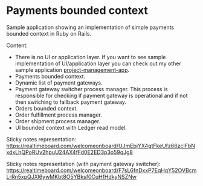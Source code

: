 # Payments bounded context

Sample application showing an implementation of simple payments bounded context in Ruby on Rails.

Content:
- There is no UI or application layer. If you want to see sample implementation of UI/application layer you can check out my other sample application [project-management-app](https://github.com/mariuszkapcia/project-management-app).
- Payments bounded context.
- Dynamic list of payment gateways.
- Payment gateway switcher process manager. This process is responsible for checking if payment gateway is operational and if not then switching to fallback payment gateway.
- Orders bounded context.
- Order fulfillment process manager.
- Order shipment process manager.
- UI bounded context with Ledger read model.

Sticky notes representation: https://realtimeboard.com/welcomeonboard/UJmEbjYX4gtFkeUfz66zcIFbNxdxLhQPoRUv2hpuU24AX4fFd0E2ED3p3o59qJg8

Sticky notes representation (with payment gateway switcher): https://realtimeboard.com/welcomeonboard/F7sL6fnDxxP7EqHqY52OVBcmLrRn5xpQJXl6ywMKbt8O5YBksf0CqHfHdkyNSZNw
